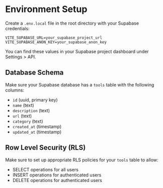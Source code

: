 # Environment Setup

Create a `.env.local` file in the root directory with your Supabase credentials:

```
VITE_SUPABASE_URL=your_supabase_project_url
VITE_SUPABASE_ANON_KEY=your_supabase_anon_key
```

You can find these values in your Supabase project dashboard under Settings > API.

## Database Schema

Make sure your Supabase database has a `tools` table with the following columns:

- `id` (uuid, primary key)
- `name` (text)
- `description` (text)
- `url` (text)
- `category` (text)
- `created_at` (timestamp)
- `updated_at` (timestamp)

## Row Level Security (RLS)

Make sure to set up appropriate RLS policies for your `tools` table to allow:
- SELECT operations for all users
- INSERT operations for authenticated users
- DELETE operations for authenticated users
